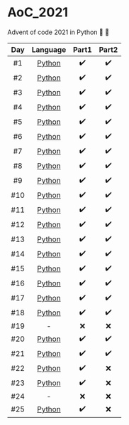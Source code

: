 # AoC_2021
Advent of code 2021 in Python 🎄 🎅


| Day   |      Language      |  Part1 | Part2 |
|:----------:|:-------------:|:------:|:------:|
| #1 |  [Python](./01_py/) | :heavy_check_mark: | :heavy_check_mark: |
| #2 |  [Python](./02_py/) | :heavy_check_mark: | :heavy_check_mark: |
| #3 |  [Python](./03_py/) | :heavy_check_mark: | :heavy_check_mark: |
| #4 |  [Python](./04_py/) | :heavy_check_mark: | :heavy_check_mark: |
| #5 |  [Python](./05_py/) | :heavy_check_mark: | :heavy_check_mark: |
| #6 |  [Python](./06_py/) | :heavy_check_mark: | :heavy_check_mark: |
| #7 |  [Python](./07_py/) | :heavy_check_mark: | :heavy_check_mark: |
| #8 |  [Python](./08_py/) | :heavy_check_mark: | :heavy_check_mark: |
| #9 |  [Python](./09_py/) | :heavy_check_mark: | :heavy_check_mark: |
| #10 |  [Python](./10_py/) | :heavy_check_mark: | :heavy_check_mark: |
| #11 |  [Python](./11_py/) | :heavy_check_mark: | :heavy_check_mark: |
| #12 |  [Python](./12_py/) | :heavy_check_mark: | :heavy_check_mark: |
| #13 |  [Python](./13_py/) | :heavy_check_mark: | :heavy_check_mark: |
| #14 |  [Python](./14_py/) | :heavy_check_mark: | :heavy_check_mark: |
| #15 |  [Python](./15_py/) | :heavy_check_mark: | :heavy_check_mark: |
| #16 |  [Python](./16_py/) | :heavy_check_mark: | :heavy_check_mark: |
| #17 |  [Python](./17_py/) | :heavy_check_mark: | :heavy_check_mark: |
| #18 |  [Python](./18_py/) | :heavy_check_mark: | :heavy_check_mark: |
| #19 | - | :x: | :x: |
| #20 |  [Python](./20_py/) | :heavy_check_mark: | :heavy_check_mark: |
| #21 |  [Python](./21_py/) | :heavy_check_mark: | :heavy_check_mark: |
| #22 |  [Python](./22_py/) | :heavy_check_mark: | :x: |
| #23 |  [Python](./23_py/) | :heavy_check_mark: | :x: |
| #24 | - | :x: | :x: |
| #25 |  [Python](./25_py/) | :heavy_check_mark: | :x: |

